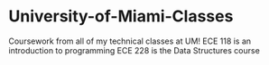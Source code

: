 # University-of-Miami-Classes
Coursework from all of my technical classes at UM!
ECE 118 is an introduction to programming
ECE 228 is the Data Structures course
